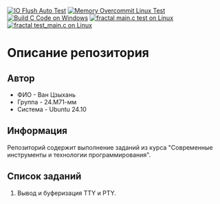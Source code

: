 [![IO Flush Auto Test](https://github.com/wzh-spbu/hwproj/actions/workflows/IO_Flush_auto_test.yml/badge.svg)](https://github.com/wzh-spbu/hwproj/actions/workflows/IO_Flush_auto_test.yml)
[![Memory Overcommit Linux Test](https://github.com/wzh-spbu/hwproj/actions/workflows/Memory_Overcommit_linux.yml/badge.svg)](https://github.com/wzh-spbu/hwproj/actions/workflows/Memory_Overcommit_linux.yml)
[![Build C Code on Windows](https://github.com/wzh-spbu/hwproj/actions/workflows/Memory_Overcommit_win.yml/badge.svg)](https://github.com/wzh-spbu/hwproj/actions/workflows/Memory_Overcommit_win.yml)
[![fractal main.c test on Linux](https://github.com/wzh-spbu/hwproj/actions/workflows/fractal.yml/badge.svg)](https://github.com/wzh-spbu/hwproj/actions/workflows/fractal.yml)
[![fractal test_main.c on Linux](https://github.com/wzh-spbu/hwproj/actions/workflows/fractal_utest.yml/badge.svg)](https://github.com/wzh-spbu/hwproj/actions/workflows/fractal_utest.yml)

# Описание репозитория
## Автор
- ФИО - Ван Цзыхань
- Группа - 24.М71-мм
- Система - Ubuntu 24.10
## Информация
Репозиторий содержит выполнение заданий из курса "Современные инструменты и технологии программирования".

## Список заданий

1) Вывод и буферизация TTY и PTY.